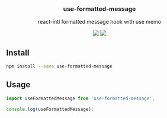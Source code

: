 <h3 align="center">
  use-formatted-message
</h3>

<p align="center">
  react-intl formatted message hook with use memo
</p>

<p align="center">
  <a href="https://npmjs.org/package/use-formatted-message"><img src="https://img.shields.io/npm/v/use-formatted-message.svg?style=flat-square"></a>
  <a href="https://david-dm.org/christophehurpeau/use-formatted-message"><img src="https://david-dm.org/christophehurpeau/use-formatted-message.svg?style=flat-square"></a>
</p>

## Install

```bash
npm install --save use-formatted-message
```

## Usage

```js
import useFormattedMessage from 'use-formatted-message';

console.log(useFormattedMessage);
```
